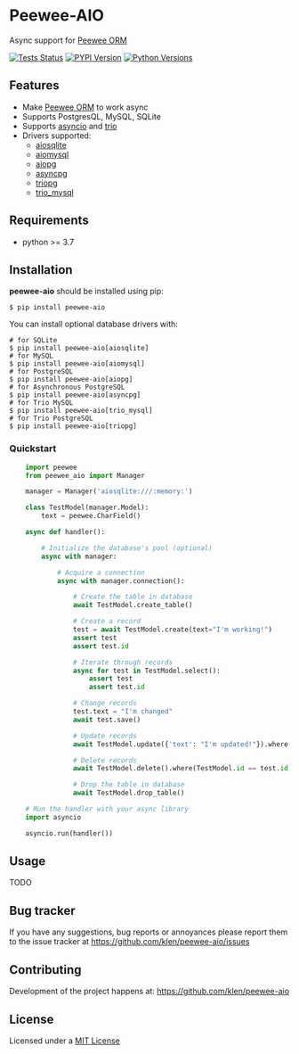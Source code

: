 # Peewee-AIO

Async support for [Peewee ORM](https://github.com/coleifer/peewee)

[![Tests Status](https://github.com/klen/peewee-aio/workflows/tests/badge.svg)](https://github.com/klen/peewee-aio/actions)
[![PYPI Version](https://img.shields.io/pypi/v/peewee-aio)](https://pypi.org/project/peewee-aio/)
[![Python Versions](https://img.shields.io/pypi/pyversions/peewee-aio)](https://pypi.org/project/peewee-aio/)

## Features

* Make [Peewee ORM](https://github.com/coleifer/peewee) to work async
* Supports PostgresQL, MySQL, SQLite
* Supports [asyncio](https://docs.python.org/3/library/asyncio.html) and
  [trio](https://github.com/python-trio/trio)
* Drivers supported:
    - [aiosqlite](https://github.com/omnilib/aiosqlite)
    - [aiomysql](https://github.com/aio-libs/aiomysql)
    - [aiopg](https://github.com/aio-libs/aiopg)
    - [asyncpg](https://github.com/MagicStack/asyncpg)
    - [triopg](https://github.com/python-trio/triopg)
    - [trio_mysql](https://github.com/python-trio/trio-mysql)


## Requirements

* python >= 3.7

## Installation

**peewee-aio** should be installed using pip:

```shell
$ pip install peewee-aio
```

You can install optional database drivers with:

```shell
# for SQLite
$ pip install peewee-aio[aiosqlite]
# for MySQL
$ pip install peewee-aio[aiomysql]
# for PostgreSQL
$ pip install peewee-aio[aiopg]
# for Asynchronous PostgreSQL
$ pip install peewee-aio[asyncpg]
# for Trio MySQL
$ pip install peewee-aio[trio_mysql]
# for Trio PostgreSQL
$ pip install peewee-aio[triopg]
```

### Quickstart

```python
    import peewee
    from peewee_aio import Manager

    manager = Manager('aiosqlite:///:memory:')

    class TestModel(manager.Model):
        text = peewee.CharField()

    async def handler():

        # Initialize the database's pool (optional)
        async with manager:

            # Acquire a connection
            async with manager.connection():

                # Create the table in database
                await TestModel.create_table()

                # Create a record
                test = await TestModel.create(text="I'm working!")
                assert test
                assert test.id

                # Iterate through records
                async for test in TestModel.select():
                    assert test
                    assert test.id

                # Change records
                test.text = "I'm changed"
                await test.save()

                # Update records
                await TestModel.update({'text': "I'm updated!"}).where(TestModel.id == test.id)

                # Delete records
                await TestModel.delete().where(TestModel.id == test.id)

                # Drop the table in database
                await TestModel.drop_table()

    # Run the handler with your async library
    import asyncio

    asyncio.run(handler())
```

## Usage

TODO

## Bug tracker

If you have any suggestions, bug reports or annoyances please report them to
the issue tracker at https://github.com/klen/peewee-aio/issues


## Contributing

Development of the project happens at: https://github.com/klen/peewee-aio


## License

Licensed under a [MIT License](http://opensource.org/licenses/MIT)
